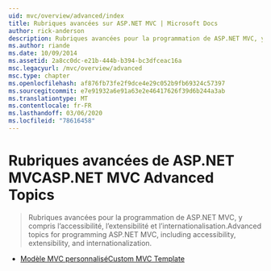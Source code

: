 ```yaml
---
uid: mvc/overview/advanced/index
title: Rubriques avancées sur ASP.NET MVC | Microsoft Docs
author: rick-anderson
description: Rubriques avancées pour la programmation de ASP.NET MVC, y compris l’accessibilité, l’extensibilité et l’internationalisation.
ms.author: riande
ms.date: 10/09/2014
ms.assetid: 2a8cc0dc-e21b-444b-b394-bc3dfceac16a
msc.legacyurl: /mvc/overview/advanced
msc.type: chapter
ms.openlocfilehash: af876fb73fe2f9dce4e29c052b9fb69324c57397
ms.sourcegitcommit: e7e91932a6e91a63e2e46417626f39d6b244a3ab
ms.translationtype: MT
ms.contentlocale: fr-FR
ms.lasthandoff: 03/06/2020
ms.locfileid: "78616458"
---
```

# <a name="aspnet-mvc-advanced-topics"></a><span data-ttu-id="6068a-103">Rubriques avancées de ASP.NET MVC</span><span class="sxs-lookup"><span data-stu-id="6068a-103">ASP.NET MVC Advanced Topics</span></span>

> <span data-ttu-id="6068a-104">Rubriques avancées pour la programmation de ASP.NET MVC, y compris l’accessibilité, l’extensibilité et l’internationalisation.</span><span class="sxs-lookup"><span data-stu-id="6068a-104">Advanced topics for programming ASP.NET MVC, including accessibility, extensibility, and internationalization.</span></span>

- [<span data-ttu-id="6068a-105">Modèle MVC personnalisé</span><span class="sxs-lookup"><span data-stu-id="6068a-105">Custom MVC Template</span></span>](custom-mvc-templates.md)
